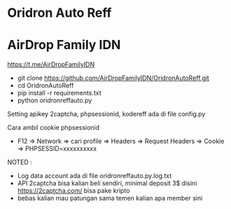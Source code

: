 # Oridron Auto Reff

# AirDrop Family IDN
https://t.me/AirDropFamilyIDN


- git clone https://github.com/AirDropFamilyIDN/OridronAutoReff.git
- cd OridronAutoReff
- pip install -r requirements.txt
- python oridronreffauto.py

Setting apikey 2captcha, phpsessionid, kodereff
ada di file config.py

Cara ambil cookie phpsessionid
- F12 => Network => cari profile => Headers => Request Headers => Cookie => PHPSESSID=xxxxxxxxxx

NOTED :
- Log data account ada di file oridronreffauto.py.log.txt
- API 2captcha bisa kalian beli sendiri, minimal deposit 3$ disini https://2captcha.com/ bisa pake kripto
- bebas kalian mau patungan sama temen kalian apa member sini

